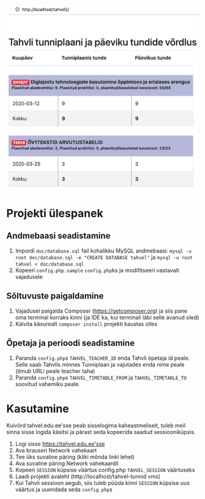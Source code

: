 ![Screenshot](assets/img/Screenshot.png)

# Projekti ülespanek

## Andmebaasi seadistamine
1. Impordi `doc/database.sql` fail kohalikku MySQL andmebaasi: `mysql -u root doc/database.sql -e "CREATE DATABASE tahvel"` ja `mysql -u root tahvel < doc/database.sql`
1. Kopeeri `config.php.sample` `config.php`ks ja modifitseeri vastavalt vajadusele

## Sõltuvuste paigaldamine
1. Vajadusel paigalda Composer (https://getcomposer.org) ja siis pane oma terminal korraks kinni (ja IDE ka, kui terminali läbi selle avanud oled) 
1. Käivita käsurealt `composer install` projekti kaustas olles 

## Õpetaja ja perioodi seadistamine
1. Paranda `config.php`s `TAHVEL_TEACHER_ID` enda Tahvli õpetaja id peale. Selle saab Tahvlis minnes Tunniplaan ja vajutades enda nime peale (ilmub URLi peale teacher taha)
1. Paranda `config.php`s `TAHVEL_TIMETABLE_FROM` ja `TAHVEL_TIMETABLE_TO` soovitud vahemiku peale.

# Kasutamine
Kuivõrd tahvel.edu.ee'sse peab sisselogima kaheastmeliselt, tuleb meil sinna sisse logida käsitsi ja pärast seda kopeerida saadud sessiooniküpsis.
1. Logi sisse https://tahvel.edu.ee'sse
1. Ava brauseri Network vahekaart
1. Tee üks suvaline päring (kliki mõnda linki lehel)
1. Ava suvaline päring Network vahekaardil
1. Kopeeri `SESSION` küpsise väärtus config.php `TAHVEL_SESSION` väärtuseks
1. Laadi projekti avaleht (http://localhost/tahvel-tunnid vms)
1. Kui Tahvli sessioon aegub, siis tuleb püüda kinni `SESSION` küpsise uus väärtus ja uuendada seda `config.php`s  

